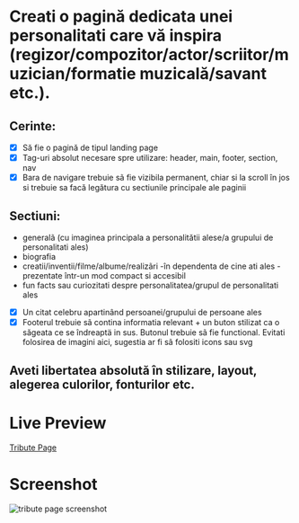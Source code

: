 # Creati o pagină dedicata unei personalitati care vă inspira (regizor/compozitor/actor/scriitor/muzician/formatie muzicală/savant etc.).

## Cerinte:

- [x] Să fie o pagină de tipul landing page
- [x] Tag-uri absolut necesare spre utilizare: header, main, footer, section, nav
- [x] Bara de navigare trebuie sã fie vizibila permanent, chiar si la scroll în jos si trebuie sa facă legătura cu sectiunile principale ale paginii

## Sectiuni:

- generalã (cu imaginea principala a personalitătii alese/a grupului de personalitati ales)
- biografia
- creatii/inventii/filme/albume/realizãri -în dependenta de cine ati ales - prezentate într-un mod compact si accesibil
- fun facts sau curiozitati despre personalitatea/grupul de personalitati ales

- [x] Un citat celebru apartinând persoanei/grupului de persoane ales
- [x] Footerul trebuie sã contina informatia relevant + un buton stilizat ca o săgeata ce se îndreaptä in sus. Butonul trebuie sã fie functional. Evitati folosirea de imagini aici, sugestia ar fi sã folositi icons sau svg

## Aveti libertatea absolută în stilizare, layout, alegerea culorilor, fonturilor etc.

# Live Preview

<a href="https://html-preview.github.io/?url=https://github.com/vladapilipenco/odc-homeworks/blob/main/04-tribute-page/index.html" target="_blank">Tribute Page</a>

# Screenshot

![tribute page screenshot](./tribute-page-screenshot.png)
